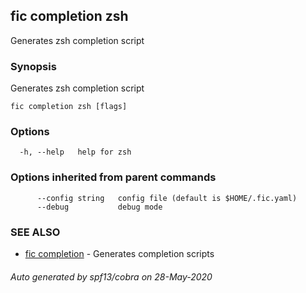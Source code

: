 ## fic completion zsh

Generates zsh completion script

### Synopsis

Generates zsh completion script

```
fic completion zsh [flags]
```

### Options

```
  -h, --help   help for zsh
```

### Options inherited from parent commands

```
      --config string   config file (default is $HOME/.fic.yaml)
      --debug           debug mode
```

### SEE ALSO

* [fic completion](fic_completion.md)	 - Generates completion scripts

###### Auto generated by spf13/cobra on 28-May-2020
